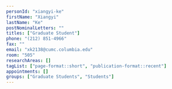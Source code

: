 ```yaml
---
personId: "xiangyi-ke"
firstName: "Xiangyi"
lastName: "Ke"
postNominalLetters: ""
titles: ["Graduate Student"]
phone: "(212) 851-4966"
fax: ""
email: "xk2138@cumc.columbia.edu"
room: "505"
researchAreas: []
tagList: ["page-format::short", "publication-format::recent"]
appointments: []
groups: ["Graduate Students", "Students"]
---
```

